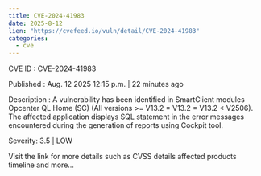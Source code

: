 ```yaml
--- 
title: CVE-2024-41983
date: 2025-8-12
lien: "https://cvefeed.io/vuln/detail/CVE-2024-41983"
categories:
  - cve
---
```


CVE ID : CVE-2024-41983

Published :  Aug. 12
2025
12:15 p.m. | 22 minutes ago

Description : A vulnerability has been identified in SmartClient modules Opcenter QL Home (SC) (All versions >= V13.2 = V13.2 = V13.2 < V2506). The affected application displays SQL statement in the error messages encountered during the generation of reports using Cockpit tool.

Severity: 3.5 | LOW

Visit the link for more details
such as CVSS details
affected products
timeline
and more...
